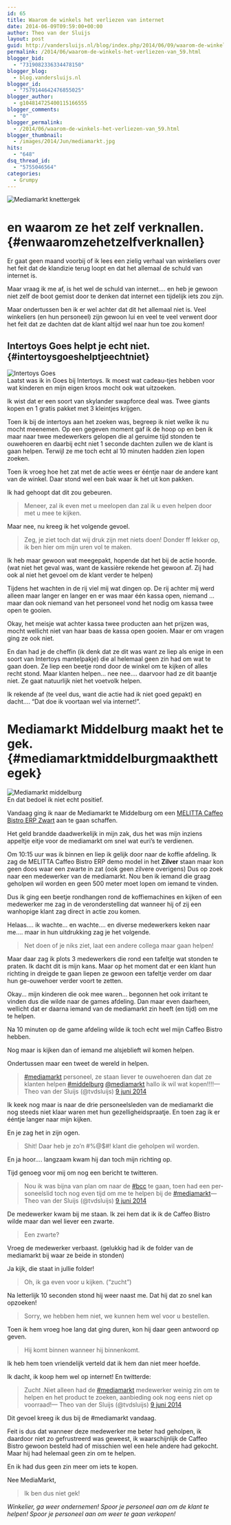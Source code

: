 ```yaml
---
id: 65
title: Waarom de winkels het verliezen van internet
date: 2014-06-09T09:59:00+00:00
author: Theo van der Sluijs
layout: post
guid: http://vandersluijs.nl/blog/index.php/2014/06/09/waarom-de-winkels-het-verliezen-van_59/
permalink: /2014/06/waarom-de-winkels-het-verliezen-van_59.html
blogger_bid:
  - "7319082336334478150"
blogger_blog:
  - blog.vandersluijs.nl
blogger_id:
  - "7579144642476855025"
blogger_author:
  - g104814725400115166555
blogger_comments:
  - "0"
blogger_permalink:
  - /2014/06/waarom-de-winkels-het-verliezen-van_59.html
blogger_thumbnail:
  - /images/2014/Jun/mediamarkt.jpg
hits:
  - "648"
dsq_thread_id:
  - "5755046564"
categories:
  - Grumpy
---
```

![Mediamarkt knettergek](/images/2014/Jun/mediamarkt.jpg)

# en waarom ze het zelf verknallen. {#enwaaromzehetzelfverknallen}

Er gaat geen maand voorbij of ik lees een zielig verhaal van winkeliers over het feit dat de klandizie terug loopt en dat het allemaal de schuld van internet is.

Maar vraag ik me af, is het wel de schuld van internet&#8230;. en heb je gewoon niet zelf de boot gemist door te denken dat internet een tijdelijk iets zou zijn.

Maar ondertussen ben ik er wel achter dat dit het allemaal niet is. Veel winkeliers (en hun personeel) zijn gewoon lui en veel te veel verwent door het feit dat ze dachten dat de klant altijd wel naar hun toe zou komen!

## Intertoys Goes helpt je echt niet. {#intertoysgoeshelptjeechtniet}

![Intertoys Goes](/images/2014/Jun/intertoys_goes.jpg)  
Laatst was ik in Goes bij Intertoys. Ik moest wat cadeau-tjes hebben voor wat kinderen en mijn eigen kroos mocht ook wat uitzoeken.

Ik wist dat er een soort van skylander swapforce deal was. Twee giants kopen en 1 gratis pakket met 3 kleintjes krijgen.

Toen ik bij de intertoys aan het zoeken was, begreep ik niet welke ik nu mocht meenemen. Op een gegeven moment gaf ik de hoop op en ben ik maar naar twee medewerkers gelopen die al geruime tijd stonden te ouwehoeren en daarbij echt niet 1 seconde dachten zullen we de klant is gaan helpen. Terwijl ze me toch echt al 10 minuten hadden zien lopen zoeken.

Toen ik vroeg hoe het zat met de actie wees er ééntje naar de andere kant van de winkel. Daar stond wel een bak waar ik het uit kon pakken. 

Ik had gehoopt dat dit zou gebeuren. 

> Meneer, zal ik even met u meelopen dan zal ik u even helpen door met u mee te kijken.

Maar nee, nu kreeg ik het volgende gevoel.

> Zeg, je ziet toch dat wij druk zijn met niets doen! Donder ff lekker op, ik ben hier om mijn uren vol te maken.

Ik heb maar gewoon wat meegepakt, hopende dat het bij de actie hoorde. (wat niet het geval was, want de kassière rekende het gewoon af. Zij had ook al niet het gevoel om de klant verder te helpen)

Tijdens het wachten in de rij viel mij wat dingen op. De rij achter mij werd alleen maar langer en langer en er was maar één kassa open, niemand &#8230; maar dan ook niemand van het personeel vond het nodig om kassa twee open te gooien.

Okay, het meisje wat achter kassa twee producten aan het prijzen was, mocht wellicht niet van haar baas de kassa open gooien. Maar er om vragen ging ze ook niet.

En dan had je de cheffin (ik denk dat ze dit was want ze liep als enige in een soort van Intertoys mantelpakje) die al helemaal geen zin had om wat te gaan doen. Ze liep een beetje rond door de winkel om te kijken of alles recht stond. Maar klanten helpen&#8230; nee nee&#8230;. daarvoor had ze dit baantje niet. Ze gaat natuurlijk niet het voetvolk helpen.

Ik rekende af (te veel dus, want die actie had ik niet goed gepakt) en dacht&#8230;. &#8220;Dat doe ik voortaan wel via internet!&#8221;.

# Mediamarkt Middelburg maakt het te gek. {#mediamarktmiddelburgmaakthettegek}

![Mediamarkt middelburg](/images/2014/Jun/mediamarkt_middelburg.jpg)  
En dat bedoel ik niet echt positief.

Vandaag ging ik naar de Mediamarkt te Middelburg om een [MELITTA Caffeo Bistro ERP Zwart](http://www.mediamarkt.nl/mcs/product/MELITTA-Caffeo-Bistro-ERP-Zwart,10259,483033,247247.html?langId=-11) aan te gaan schaffen.

Het geld brandde daadwerkelijk in mijn zak, dus het was mijn inziens appeltje eitje voor de mediamarkt om snel wat euri&#8217;s te verdienen.

Om 10:15 uur was ik binnen en liep ik gelijk door naar de koffie afdeling. Ik zag de MELITTA Caffeo Bistro ERP demo model in het **Zilver** staan maar kon geen doos waar een zwarte in zat (ook geen zilvere overigens) Dus op zoek naar een medewerker van de mediamarkt. Nou ben ik iemand die graag geholpen wil worden en geen 500 meter moet lopen om iemand te vinden.

Dus ik ging een beetje rondhangen rond de koffiemachines en kijken of een medewerker me zag in de veronderstelling dat wanneer hij of zij een wanhopige klant zag direct in actie zou komen.

Helaas&#8230;. ik wachte&#8230; en wachte&#8230;. en diverse medewerkers keken naar me&#8230;. maar in hun uitdrukking zag je het volgende.

> Net doen of je niks ziet, laat een andere collega maar gaan helpen!

Maar daar zag ik plots 3 medewerkers die rond een tafeltje wat stonden te praten. Ik dacht dit is mijn kans. Maar op het moment dat er een klant hun richting in dreigde te gaan liepen ze gewoon een tafeltje verder om daar hun ge-ouwehoer verder voort te zetten.

Okay&#8230; mijn kinderen die ook mee waren&#8230; begonnen het ook irritant te vinden dus die wilde naar de games afdeling. Dan maar even daarheen, wellicht dat er daarna iemand van de mediamarkt zin heeft (en tijd) om me te helpen.

Na 10 minuten op de game afdeling wilde ik toch echt wel mijn Caffeo Bistro hebben.

Nog maar is kijken dan of iemand me alsjeblieft wil komen helpen.

Ondertussen maar een tweet de wereld in helpen.

<blockquote class="twitter-tweet" lang="nl">
  <p>
    <a href="https://twitter.com/search?q=%23mediamarkt&src=hash">#mediamarkt</a> personeel, ze staan liever te ouwehoeren dan dat ze klanten helpen <a href="https://twitter.com/search?q=%23middelburg&src=hash">#middelburg</a> <a href="https://twitter.com/mediamarkt">@mediamarkt</a> hallo ik wil wat kopen!!!!&mdash; Theo van der Sluijs (@tvdsluijs) <a href="https://twitter.com/tvdsluijs/statuses/475913145144598528">9 juni 2014</a>
  </p>
</blockquote>

Ik keek nog maar is naar de drie personeelsleden van de mediamarkt die nog steeds niet klaar waren met hun gezelligheidspraatje. En toen zag ik er ééntje langer naar mijn kijken.

En je zag het in zijn ogen.

> Shit! Daar heb je zo&#8217;n #%@$#! klant die geholpen wil worden.

En ja hoor&#8230;. langzaam kwam hij dan toch mijn richting op.

Tijd genoeg voor mij om nog een bericht te twitteren.

<blockquote class="twitter-tweet" lang="nl">
  <p>
    Nou ik was bijna van plan om naar de <a href="https://twitter.com/search?q=%23bcc&src=hash">#bcc</a> te gaan, toen had een personeelslid toch nog even tijd om me te helpen bij de <a href="https://twitter.com/search?q=%23mediamarkt&src=hash">#mediamarkt</a>&mdash; Theo van der Sluijs (@tvdsluijs) <a href="https://twitter.com/tvdsluijs/statuses/475918062613725184">9 juni 2014</a>
  </p>
</blockquote>

De medewerker kwam bij me staan. Ik zei hem dat ik ik de Caffeo Bistro wilde maar dan wel liever een zwarte.

> Een zwarte?

Vroeg de medewerker verbaast. (gelukkig had ik de folder van de mediamarkt bij waar ze beide in stonden)

Ja kijk, die staat in jullie folder!

> Oh, ik ga even voor u kijken. (&#8220;zucht&#8221;)

Na letterlijk 10 seconden stond hij weer naast me. Dat hij dat zo snel kan opzoeken!

> Sorry, we hebben hem niet, we kunnen hem wel voor u bestellen.

Toen ik hem vroeg hoe lang dat ging duren, kon hij daar geen antwoord op geven.

> Hij komt binnen wanneer hij binnenkomt.

Ik heb hem toen vriendelijk verteld dat ik hem dan niet meer hoefde.

Ik dacht, ik koop hem wel op internet! En twitterde: 

<blockquote class="twitter-tweet" lang="nl">
  <p>
    Zucht .Niet alleen had de <a href="https://twitter.com/search?q=%23mediamarkt&src=hash">#mediamarkt</a> medewerker weinig zin om te helpen en het product te zoeken, aanbieding ook nog eens niet op voorraad!&mdash; Theo van der Sluijs (@tvdsluijs) <a href="https://twitter.com/tvdsluijs/statuses/475918830855024640">9 juni 2014</a>
  </p>
</blockquote>

Dit gevoel kreeg ik dus bij de #mediamarkt vandaag. 



Feit is dus dat wanneer deze medewerker me beter had geholpen, ik daardoor niet zo gefrustreerd was geweest, ik waarschijnlijk de Caffeo Bistro gewoon besteld had of misschien wel een hele andere had gekocht. Maar hij had helemaal geen zin om te helpen.

En ik had dus geen zin meer om iets te kopen.

Nee MediaMarkt,

> Ik ben dus niet gek!

_Winkelier, ga weer ondernemen! Spoor je personeel aan om de klant te helpen! Spoor je personeel aan om weer te gaan verkopen!_